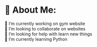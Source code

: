 # 💫 About Me:
🔭 I’m currently working on gym website<br>👯 I’m looking to collaborate on websites<br>🤝 I’m looking for help with learn new things<br>🌱 I’m currently learning Python
